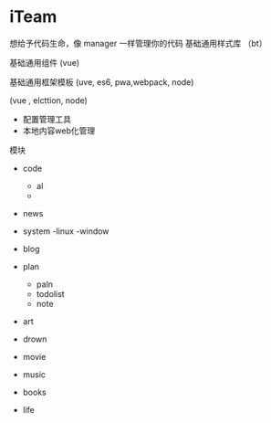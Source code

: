 # iTeam
想给予代码生命，像 manager 一样管理你的代码
基础通用样式库 （bt）

基础通用组件   (vue)

基础通用框架模板 (uve, es6, pwa,webpack, node)

(vue , elcttion, node)
- 配置管理工具
- 本地内容web化管理

模块

- code
  - al
  - 

- news

- system
  -linux
  -window

- blog

- plan
  - paln
  - todolist
  - note

-  art
  - drown
  - movie
  - music
  - books
  - life
